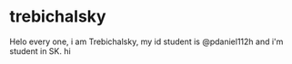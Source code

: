 # trebichalsky
Helo every one, i am Trebichalsky, my id student is @pdaniel112h and i'm student in SK. hi
